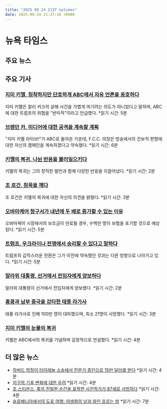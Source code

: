 ```yaml
---
title: "2025 09 24 2137 nytimes"
date: 2025-09-24 21:37:19 +0900
---
```


# 뉴욕 타임스
## 주요 뉴스
## 주요 기사

### [지미 키멜, 침착하지만 단호하게 ABC에서 자유 언론을 옹호하다](https://www.nytimes.com/2025/09/23/business/media/jimmy-kimmel-return-monologue.html)
지미 키멜은 찰리 커크의 살해 사건을 가볍게 여기려는 의도가 아니었다고 말하며, ABC에 대한 트럼프의 위협을 "반미적"이라고 언급했다. *읽기 시간: 5분

### [브렌던 카, 미디어에 대한 공격을 계속할 계획](https://www.nytimes.com/2025/09/24/technology/brendan-carr-fcc-kimmel.html)
"지미 키멜 라이브!"가 ABC로 돌아온 가운데, F.C.C. 의장은 방송에서의 진보적 편향에 대한 자신의 캠페인을 계속하겠다고 약속했다. *읽기 시간: 6분

### [키멜의 복귀, 나뉜 반응을 불러일으키다](https://www.nytimes.com/2025/09/24/us/politics/jimmy-kimmel-monologue-reaction.html)
키멜의 복귀는 그의 정직한 발언과 함께 다양한 반응을 이끌어냈다. *읽기 시간: 2분

### [조 로건, 침묵을 깨다](https://www.nytimes.com/2025/09/23/arts/joe-rogan-jimmy-kimmel.html)
조 로건은 키멜의 복귀에 대한 자신의 의견을 밝혔다. *읽기 시간: 3분

### [오바마케어 청구서가 내년에 두 배로 증가할 수 있는 이유](https://www.nytimes.com/2025/09/24/health/why-obamacare-bills-may-double-next-year.html)
오바마케어 시장에서의 보조금이 만료될 경우, 수백만 명이 보험을 포기할 것으로 예상된다. *읽기 시간: 5분

### [트럼프, 우크라이나 전쟁에서 승리할 수 있다고 말하다](https://www.nytimes.com/2025/09/23/us/politics/trump-russia-ukraine.html)
트럼프의 갑작스러운 전환은 그가 이전에 약속했던 것과는 다른 방향으로 나아가고 있다. *읽기 시간: 5분

### [말라위 대통령, 선거에서 전임자에게 양보하다](https://www.nytimes.com/2025/09/24/world/africa/malawi-election.html)
말라위 대통령이 선거에서 전임자에게 양보했다. *읽기 시간: 2분

### [홍콩과 남부 중국을 강타한 태풍 라가사](https://www.nytimes.com/2025/09/24/world/asia/typhoon-ragasa-hong-kong-china.html)
태풍 라가사로 인해 100만 명이 대피했으며, 최소 21명이 사망했다. *읽기 시간: 3분

### [지미 키멜의 눈물의 복귀](https://www.nytimes.com/2025/09/24/arts/television/jimmy-kimmel-late-night-return.html)
키멜은 ABC에서의 복귀를 기념하며 감정적으로 연설했다. *읽기 시간: 4분

## 더 많은 뉴스
- [하버드 학장이 타이레놀 소송에서 전문가 증인으로 15만 달러를 받다](https://www.nytimes.com/2025/09/23/health/harvard-dean-autism-tylenol-lawsuits-payment.html)
  *읽기 시간: 4분
- [지구의 기후 변화에 대한 우려](https://www.nytimes.com/2025/09/24/world/middleeast/evacuation-flight-gaza-abu-dhabi.html)
  *읽기 시간: 4분
- [조 스티븐스, 록의 친밀한 순간을 포착한 사진작가가 87세로 사망하다](https://www.nytimes.com/2025/09/23/arts/music/joe-stevens-dead.html)
  *읽기 시간: 4분
- [슬로베니아에서의 도로 여행: 야생화의 날과 와인 흐르는 밤](https://www.nytimes.com/2025/09/24/travel/slovenia-road-trip.html)
  *읽기 시간: 7분
